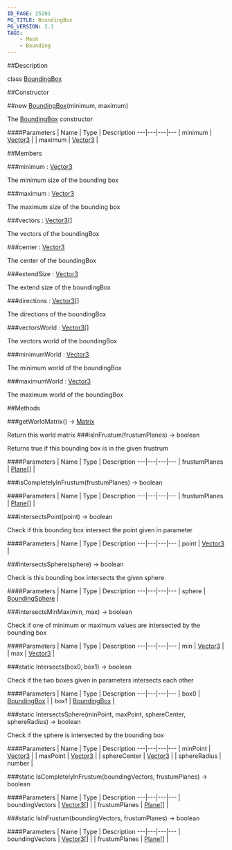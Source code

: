 ```yaml
---
ID_PAGE: 25201
PG_TITLE: BoundingBox
PG_VERSION: 2.1
TAGS:
    - Mesh
    - Bounding
---
```

##Description

class [BoundingBox](/classes/2.2-alpha/BoundingBox)



##Constructor

##new [BoundingBox](/classes/2.2-alpha/BoundingBox)(minimum, maximum)

The [BoundingBox](/classes/2.2-alpha/BoundingBox) constructor

####Parameters
 | Name | Type | Description
---|---|---|---
 | minimum | [Vector3](/classes/2.2-alpha/Vector3) | 
 | maximum | [Vector3](/classes/2.2-alpha/Vector3) | 

##Members

###minimum : [Vector3](/classes/2.2-alpha/Vector3)

The minimum size of the bounding box

###maximum : [Vector3](/classes/2.2-alpha/Vector3)

The maximum size of the bounding box

###vectors : [Vector3](/classes/2.2-alpha/Vector3)[]

The vectors of the boundingBox

###center : [Vector3](/classes/2.2-alpha/Vector3)

The center of the boundingBox

###extendSize : [Vector3](/classes/2.2-alpha/Vector3)

The extend size of the boundingBox

###directions : [Vector3](/classes/2.2-alpha/Vector3)[]

The directions of the boundingBox

###vectorsWorld : [Vector3](/classes/2.2-alpha/Vector3)[]

The vectors world of the boundingBox

###minimumWorld : [Vector3](/classes/2.2-alpha/Vector3)

The minimum world of the boundingBox

###maximumWorld : [Vector3](/classes/2.2-alpha/Vector3)

The maximum world of the boundingBox

##Methods

###getWorldMatrix() &rarr; [Matrix](/classes/2.2-alpha/Matrix)

Return this world matrix
###isInFrustum(frustumPlanes) &rarr; boolean

Returns true if this bounding box is in the given frustrum

####Parameters
 | Name | Type | Description
---|---|---|---
 | frustumPlanes | [Plane](/classes/2.2-alpha/Plane)[] | 

###isCompletelyInFrustum(frustumPlanes) &rarr; boolean



####Parameters
 | Name | Type | Description
---|---|---|---
 | frustumPlanes | [Plane](/classes/2.2-alpha/Plane)[] | 

###intersectsPoint(point) &rarr; boolean

Check if this bounding box intersect the point given in parameter

####Parameters
 | Name | Type | Description
---|---|---|---
 | point | [Vector3](/classes/2.2-alpha/Vector3) | 

###intersectsSphere(sphere) &rarr; boolean

Check is this bounding box intersects the given sphere

####Parameters
 | Name | Type | Description
---|---|---|---
 | sphere | [BoundingSphere](/classes/2.2-alpha/BoundingSphere) | 

###intersectsMinMax(min, max) &rarr; boolean

Check if one of minimum or maximum values are intersected by the bounding box

####Parameters
 | Name | Type | Description
---|---|---|---
 | min | [Vector3](/classes/2.2-alpha/Vector3) | 
 | max | [Vector3](/classes/2.2-alpha/Vector3) | 

###static Intersects(box0, box1) &rarr; boolean

Check if the two boxes given in parameters intersects each other

####Parameters
 | Name | Type | Description
---|---|---|---
 | box0 | [BoundingBox](/classes/2.2-alpha/BoundingBox) | 
 | box1 | [BoundingBox](/classes/2.2-alpha/BoundingBox) | 

###static IntersectsSphere(minPoint, maxPoint, sphereCenter, sphereRadius) &rarr; boolean

Check if the sphere is intersected by the bounding box

####Parameters
 | Name | Type | Description
---|---|---|---
 | minPoint | [Vector3](/classes/2.2-alpha/Vector3) | 
 | maxPoint | [Vector3](/classes/2.2-alpha/Vector3) | 
 | sphereCenter | [Vector3](/classes/2.2-alpha/Vector3) | 
 | sphereRadius | number | 

###static IsCompletelyInFrustum(boundingVectors, frustumPlanes) &rarr; boolean



####Parameters
 | Name | Type | Description
---|---|---|---
 | boundingVectors | [Vector3](/classes/2.2-alpha/Vector3)[] | 
 | frustumPlanes | [Plane](/classes/2.2-alpha/Plane)[] | 

###static IsInFrustum(boundingVectors, frustumPlanes) &rarr; boolean



####Parameters
 | Name | Type | Description
---|---|---|---
 | boundingVectors | [Vector3](/classes/2.2-alpha/Vector3)[] | 
 | frustumPlanes | [Plane](/classes/2.2-alpha/Plane)[] | 

